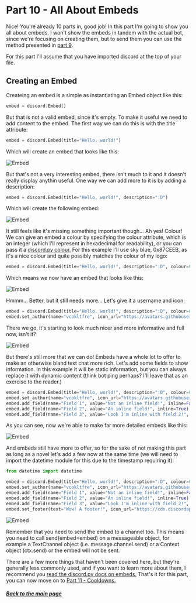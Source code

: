 # Part 10 - All About Embeds

Nice! You're already 10 parts in, good job! In this part I'm going to show you all about embeds. I won't show the embeds in tandem with the actual bot, since we're focusing on creating them, but to send them you can use the method presented in [part 9](./part9.md).

For this part I'll assume that you have imported discord at the top of your file.

## Creating an Embed

Createing an embed is a simple as instantiating an Embed object like this:

```py
embed = discord.Embed()
```

But that is not a valid embed, since it's empty. To make it useful we need to add content to the embed. The first way we can do this is with the title attribute:

```py
embed = discord.Embed(title="Hello, world!")
```

Which will create an embed that looks like this:

![Embed](https://github.com/vcokltfre/bot-tutorial/raw/master/images/embed_1.png "Embed")

But that's not a very interesting embed, there isn't much to it and it doesn't really display anythin useful. One way we can add more to it is by adding a description:

```py
embed = discord.Embed(title="Hello, world!", description=":D")
```

Which will create the following embed:

![Embed](https://github.com/vcokltfre/bot-tutorial/raw/master/images/embed_2.png "Embed")

It still feels like it's missing something important though... Ah yes! Colour! We can give an embed a colour by specifying the colour attribute, which is an integer (which I'll represent in hexadecimal for readability), or you can pass it a [discord.py colour.](https://discordpy.readthedocs.io/en/latest/api.html#discord.Colour) For this example I'll use sky blue, 0x87CEEB, as it's a nice colour and quite possibly matches the colour of my logo:

```py
embed = discord.Embed(title="Hello, world!", description=":D", colour=0x87CEEB)
```

Which means we now have an embed that looks like this:

![Embed](https://github.com/vcokltfre/bot-tutorial/raw/master/images/embed_3.png "Embed")

Hmmm... Better, but it still needs more... Let's give it a username and icon:

```py
embed = discord.Embed(title="Hello, world!", description=":D", colour=0x87CEEB)
embed.set_author(name="vcokltfre", icon_url="https://avatars.githubusercontent.com/u/16879430")
```

There we go, it's starting to look much nicer and more informative and full now, isn't it?

![Embed](https://github.com/vcokltfre/bot-tutorial/raw/master/images/embed_4.png "Embed")

But there's still more that we can do! Embeds have a whole lot to offer to make an otherwise bland text chat more rich. Let's add some fields to show information. In this example it will be static information, but you can always replace it with dynamic content (think bot ping perhaps? I'll leave that as an exercise to the reader.)

```py
embed = discord.Embed(title="Hello, world!", description=":D", colour=0x87CEEB)
embed.set_author(name="vcokltfre", icon_url="https://avatars.githubusercontent.com/u/16879430")
embed.add_field(name="Field 1", value="Not an inline field!", inline=False)
embed.add_field(name="Field 2", value="An inline field!", inline=True)
embed.add_field(name="Field 3", value="Look I'm inline with field 2!", inline=True)
```

As you can see, now we're able to make far more detailed embeds like this:

![Embed](https://github.com/vcokltfre/bot-tutorial/raw/master/images/embed_5.png "Embed")

And embeds still have more to offer, so for the sake of not making this part as long as a novel let's add a few now at the same time (we will need to import the datetime module for this due to the timestamp requiring it):

```py
from datetime import datetime

embed = discord.Embed(title="Hello, world!", description=":D", colour=0x87CEEB, timestamp=datetime.now())
embed.set_author(name="vcokltfre", icon_url="https://avatars.githubusercontent.com/u/16879430")
embed.add_field(name="Field 1", value="Not an inline field!", inline=False)
embed.add_field(name="Field 2", value="An inline field!", inline=True)
embed.add_field(name="Field 3", value="Look I'm inline with field 2!", inline=True)
embed.set_footer(text="Wow! A footer!", icon_url="https://cdn.discordapp.com/emojis/754736642761424986.png")
```

![Embed](https://github.com/vcokltfre/bot-tutorial/raw/master/images/embed_6.png "Embed")

Remember that you need to send the embed to a channel too. This means you need to call send(embed=embed) on a messageable object, for example a TextChannel object (i.e. message.channel.send) or a Context object (ctx.send) or the embed will not be sent.

There are a few more things that haven't been covered here, but they're generally less commonly used, and if you want to learn more about them, I recommend you [read the discord.py docs on embeds.](https://discordpy.readthedocs.io/en/latest/api.html#embed) That's it for this part, you can now move on to [Part 11 - Cooldowns.](./part11.md)

##### [Back to the main page](../README.md)